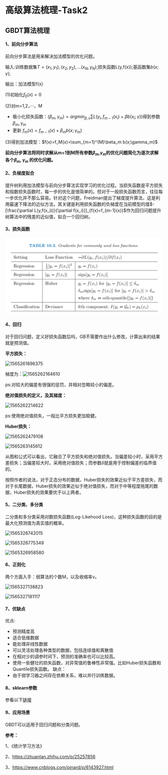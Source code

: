 # 高级算法梳理-Task2

## GBDT算法梳理

#### 1、前向分步算法

前向分步算法是用来解决加法模型的优化问题。

输入:训练数据集$T={(x_1,y_1),(x_2,y_2),...(x_N,y_N)}$;损失函数L(y,f(x));基函数集${b(x;\gamma)}$;

输出：加法模型f(x)

(1)初始化$f_0(x)=0$

(2)对m=1,2，···，M

- 极小化损失函数：$(\beta_m,\gamma_m)=arg min_{\beta,\gamma}\sum{L(y_i,f_{m-1}(x_i)+\beta b(x_i;\gamma))}$得到参数$\beta_m,\gamma_m$
- 更新 $f_m(x)=f_{m-1}(x)+\beta_m b(x;\gamma_m)$

(3)得到加法模型：$f(x)=f_M(x)=\sum_{m=1}^{M}\beta_m b(x;\gamma_m)$

**前向分步算法将同时求解从m=1到M所有参数$\beta_m$,$\gamma_m$的优化问题简化为逐次求解各个$\beta_m$, $\gamma_m$ 的优化问题。**

#### 2、负梯度拟合

提升树利用加法模型与前向分步算法实现学习的优化过程。当损失函数是平方损失和指数损失函数时，每一步的优化是很简单的。但对于一般损失函数而言，往往每一步优化并不那么容易。针对这个问题，Freidman提出了梯度提升算法，这是利用最速下降法的近似方法，其关键是利用损失函数的负梯度在当前模型的值$-[\frac{\partial L(y,f(x_i))}{\partial f(x_i)}]_{f(x)=f_{m-1}(x)}$作为回归问题提升树算法中的残差的近似值，拟合一个回归树。

#### 3、损失函数

![image](https://github.com/YZJ527415955/Advanced-algorithm-combing/blob/master/photo_task2/1565260418372.png)

#### 4、回归

对于回归问题，定义好损失函数后吗，GB不需要作出什么修改，计算出来的结果就是预测值。

**平方损失：**

![1565261896375](D:\workspace\Markdown文档\高级算法梳理\高级算法梳理-Task2.assets\1565261896375.png)

梯度为：![1565262164610](D:\workspace\Markdown文档\高级算法梳理\高级算法梳理-Task2.assets\1565262164610.png)

ps:对较大的偏差有很强的惩罚，并相对忽略较小的偏差。

**绝对值损失的定义，及其梯度：**

![1565262214622](D:\workspace\Markdown文档\高级算法梳理\高级算法梳理-Task2.assets\1565262214622.png)

ps:使用绝对值损失，一般比平方损失更加稳健。

**Huber损失：**

![1565262479108](D:\workspace\Markdown文档\高级算法梳理\高级算法梳理-Task2.assets\1565262479108.png)

![1565263145612](D:\workspace\Markdown文档\高级算法梳理\高级算法梳理-Task2.assets\1565263145612.png)

从图和公式可以看出，它融合了平方损失和绝对值损失。当偏差较小时，采用平方差损失；当偏差较大时，采用绝对值损失；而参数$\delta$就是用于控制偏差的临界值的。

按照作者的说法，对于正态分布的数据，Huber损失的效果近似于平方差损失，而对于长尾数据，Huber损失的效果近似于绝对值损失，而对于中等程度拖尾的数据，Huber损失的效果要优于以上两者。

#### 5、二分类、多分类

二分类和多分类采用对数损失函数(Log-Likehood Loss)，这种损失函数的目的是最大化预测值为真实值的概率。

![1565326742015](D:\workspace\Markdown文档\高级算法梳理\高级算法梳理-Task2.assets\1565326742015.png)

![1565326775349](D:\workspace\Markdown文档\高级算法梳理\高级算法梳理-Task2.assets\1565326775349.png)

![1565326958580](D:\workspace\Markdown文档\高级算法梳理\高级算法梳理-Task2.assets\1565326958580.png)



#### 6、正则化

两个方面入手：弱算法的个数M，以及收缩率v。

![1565327138823](D:\workspace\Markdown文档\高级算法梳理\高级算法梳理-Task2.assets\1565327138823.png)

![1565327181117](D:\workspace\Markdown文档\高级算法梳理\高级算法梳理-Task2.assets\1565327181117.png)

#### 7、优缺点

优点:

- 预测精度高
- 适合低维数据
- 能处理非线性数据
- 可以灵活处理各种类型的数据，包括连续值和离散值
- 在相对少的调参时间下，预测的准确率也可以比较高。
- 使用一些健壮的损失函数，对异常值的鲁棒性非常强。比如Huber损失函数和Quantile损失函数。
缺点：
- 由于弱学习器之间存在依赖关系，难以并行训练数据。

#### 8、sklearn参数

参看以下[链接](https://www.cnblogs.com/pinard/p/6143927.html)

#### 9、应用场景

GBDT可以适用于回归问题和分类问题。

**参考：**

1、《统计学习方法》

2、https://zhuanlan.zhihu.com/p/25257856

3、https://www.cnblogs.com/pinard/p/6143927.html
